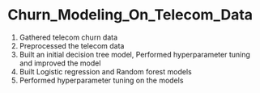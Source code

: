 # Churn_Modeling_On_Telecom_Data
1. Gathered telecom churn data
2. Preprocessed the telecom data
3. Built an initial decision tree model, Performed hyperparameter tuning and improved the model
4. Built Logistic regression and Random forest models
5. Performed hyperparameter tuning on the models
